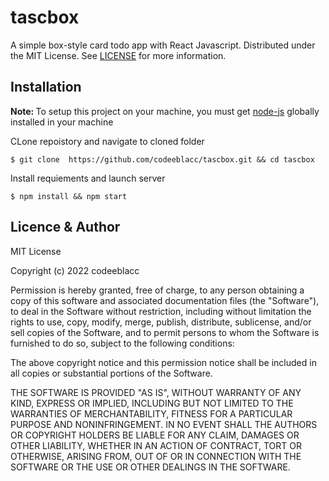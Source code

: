 # tascbox
A simple box-style card todo app with React Javascript.
Distributed under the MIT License. See [LICENSE](https://en.wikipedia.org/wiki/MIT_License) for more information.

## Installation
<b>Note: </b>To setup this project on your machine, you must get [node-js](https://nodejs.org/en/) globally installed in your machine


CLone repoistory and navigate to cloned folder

    $ git clone  https://github.com/codeeblacc/tascbox.git && cd tascbox

Install requiements and launch server

    $ npm install && npm start

<!-- ### Contributions
<a href="https://github.com/codeeblacc/tascbox/graphs/contributors">
  <img src="https://contrib.rocks/image?repo=codeeblacc/tascbox" height="34"/>
</a>
<br><br> -->

## Licence & Author
MIT License

Copyright (c) 2022 codeeblacc

Permission is hereby granted, free of charge, to any person obtaining a copy
of this software and associated documentation files (the "Software"), to deal
in the Software without restriction, including without limitation the rights
to use, copy, modify, merge, publish, distribute, sublicense, and/or sell
copies of the Software, and to permit persons to whom the Software is
furnished to do so, subject to the following conditions:

The above copyright notice and this permission notice shall be included in all
copies or substantial portions of the Software.

THE SOFTWARE IS PROVIDED "AS IS", WITHOUT WARRANTY OF ANY KIND, EXPRESS OR
IMPLIED, INCLUDING BUT NOT LIMITED TO THE WARRANTIES OF MERCHANTABILITY,
FITNESS FOR A PARTICULAR PURPOSE AND NONINFRINGEMENT. IN NO EVENT SHALL THE
AUTHORS OR COPYRIGHT HOLDERS BE LIABLE FOR ANY CLAIM, DAMAGES OR OTHER
LIABILITY, WHETHER IN AN ACTION OF CONTRACT, TORT OR OTHERWISE, ARISING FROM,
OUT OF OR IN CONNECTION WITH THE SOFTWARE OR THE USE OR OTHER DEALINGS IN THE
SOFTWARE.
